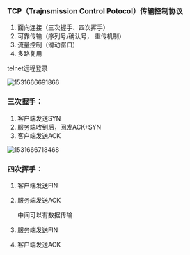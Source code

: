 ### TCP（Trajnsmission Control Potocol）传输控制协议

1. 面向连接（三次握手、四次挥手）
2. 可靠传输（序列号/确认号， 重传机制）
3. 流量控制（滑动窗口）
4. 多路复用

telnet远程登录

![1531666691866](C:\Users\brain\AppData\Local\Temp\1531666691866.png)

### 三次握手：

1. 客户端发送SYN
2. 服务端收到后，回发ACK+SYN
3. 客户端发送ACK

![1531666718468](C:\Users\brain\AppData\Local\Temp\1531666718468.png)

### 四次挥手：

1. 客户端发送FIN

2. 服务端发送ACK

   中间可以有数据传输

3. 服务端发送FIN

4. 客户端发送ACK